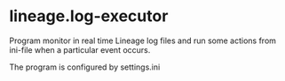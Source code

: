 lineage.log-executor
====================
Program monitor in real time Lineage log files and run some actions from ini-file when a particular event occurs.

The program is configured by settings.ini
